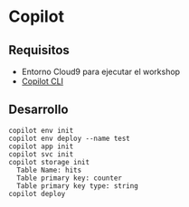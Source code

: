 # Copilot

## Requisitos
* Entorno Cloud9 para ejecutar el workshop
* [Copilot CLI](https://aws.github.io/copilot-cli/docs/getting-started/install/)


## Desarrollo


```
copilot env init
copilot env deploy --name test
copilot app init
copilot svc init
copilot storage init
  Table Name: hits
  Table primary key: counter
  Table primary key type: string
copilot deploy
```
